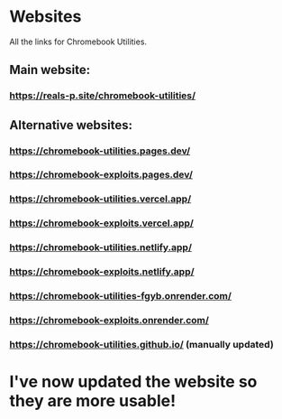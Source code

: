 # Websites
All the links for Chromebook Utilities.

## Main website:
### https://reals-p.site/chromebook-utilities/ <br>

## Alternative websites:
### https://chromebook-utilities.pages.dev/ <br>
### https://chromebook-exploits.pages.dev/ <br>

### https://chromebook-utilities.vercel.app/ <br>
### https://chromebook-exploits.vercel.app/ <br>

### https://chromebook-utilities.netlify.app/ <br>
### https://chromebook-exploits.netlify.app/ <br>

### https://chromebook-utilities-fgyb.onrender.com/ <br>
### https://chromebook-exploits.onrender.com/ <br>

### https://chromebook-utilities.github.io/ (manually updated) <br>

# I've now updated the website so they are more usable!
